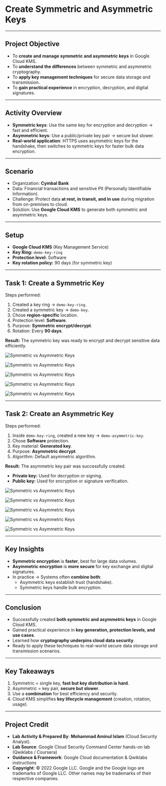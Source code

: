 # Create Symmetric and Asymmetric Keys  

---

## Project Objective  
- To **create and manage symmetric and asymmetric keys** in Google Cloud KMS.  
- To **understand the differences** between symmetric and asymmetric cryptography.  
- To **apply key management techniques** for secure data storage and transmission.  
- To **gain practical experience** in encryption, decryption, and digital signatures.  

---

## Activity Overview  
- **Symmetric keys**: Use the same key for encryption and decryption → fast and efficient.  
- **Asymmetric keys**: Use a public/private key pair → secure but slower.  
- **Real-world application**: HTTPS uses asymmetric keys for the handshake, then switches to symmetric keys for faster bulk data encryption.  

---

## Scenario  
- Organization: **Cymbal Bank**  
- Data: Financial transactions and sensitive PII (Personally Identifiable Information).  
- Challenge: Protect data **at rest, in transit, and in use** during migration from on-premises to cloud.  
- Solution: Use **Google Cloud KMS** to generate both symmetric and asymmetric keys.  

---

## Setup  
- **Google Cloud KMS** (Key Management Service)  
- **Key Ring:** `demo-key-ring`  
- **Protection level:** Software  
- **Key rotation policy:** 90 days (for symmetric key)  

---

## Task 1: Create a Symmetric Key  
Steps performed:  
1. Created a key ring → `demo-key-ring`.  
2. Created a symmetric key → `demo-key`.  
3. Chose **region-specific** location.  
4. Protection level: **Software**.  
5. Purpose: **Symmetric encrypt/decrypt**.  
6. Rotation: Every **90 days**.  

**Result:** The symmetric key was ready to encrypt and decrypt sensitive data efficiently.  

![Symmetric vs Asymmetric Keys](https://github.com/aminbiography/Google-Cloud-Cybersecurity-Professional-Certificate/blob/main/bar-graph-chart-image/Create%20symmetric%20and%20asymmetric%20keys-01.jpg?raw=true)

![Symmetric vs Asymmetric Keys](https://github.com/aminbiography/Google-Cloud-Cybersecurity-Professional-Certificate/blob/main/bar-graph-chart-image/Create%20symmetric%20and%20asymmetric%20keys-02.jpg?raw=true)

![Symmetric vs Asymmetric Keys](https://github.com/aminbiography/Google-Cloud-Cybersecurity-Professional-Certificate/blob/main/bar-graph-chart-image/Create%20symmetric%20and%20asymmetric%20keys-03.jpg?raw=true)

![Symmetric vs Asymmetric Keys](https://github.com/aminbiography/Google-Cloud-Cybersecurity-Professional-Certificate/blob/main/bar-graph-chart-image/Create%20symmetric%20and%20asymmetric%20keys-04.jpg?raw=true)

![Symmetric vs Asymmetric Keys](https://github.com/aminbiography/Google-Cloud-Cybersecurity-Professional-Certificate/blob/main/bar-graph-chart-image/Create%20symmetric%20and%20asymmetric%20keys-05.jpg?raw=true)

---

## Task 2: Create an Asymmetric Key  
Steps performed:  
1. Inside `demo-key-ring`, created a new key → `demo-asymmetric-key`.  
2. Chose **Software** protection.  
3. Key material: **Generated key**.  
4. Purpose: **Asymmetric decrypt**.  
5. Algorithm: Default asymmetric algorithm.  

**Result:** The asymmetric key pair was successfully created.  
- **Private key:** Used for decryption or signing.  
- **Public key:** Used for encryption or signature verification.  

![Symmetric vs Asymmetric Keys](https://github.com/aminbiography/Google-Cloud-Cybersecurity-Professional-Certificate/blob/main/bar-graph-chart-image/Create%20symmetric%20and%20asymmetric%20keys-06.jpg)

![Symmetric vs Asymmetric Keys](https://github.com/aminbiography/Google-Cloud-Cybersecurity-Professional-Certificate/blob/main/bar-graph-chart-image/Create%20symmetric%20and%20asymmetric%20keys-07.jpg?raw=true)

![Symmetric vs Asymmetric Keys](https://github.com/aminbiography/Google-Cloud-Cybersecurity-Professional-Certificate/blob/main/bar-graph-chart-image/Create%20symmetric%20and%20asymmetric%20keys-08.jpg?raw=true)

![Symmetric vs Asymmetric Keys](https://github.com/aminbiography/Google-Cloud-Cybersecurity-Professional-Certificate/blob/main/bar-graph-chart-image/Create%20symmetric%20and%20asymmetric%20keys-09.jpg?raw=true)

![Symmetric vs Asymmetric Keys](https://github.com/aminbiography/Google-Cloud-Cybersecurity-Professional-Certificate/blob/main/bar-graph-chart-image/Create%20symmetric%20and%20asymmetric%20keys-10.jpg?raw=true)

---

## Key Insights  
- **Symmetric encryption** is **faster**, best for large data volumes.  
- **Asymmetric encryption** is **more secure** for key exchange and digital signatures.  
- In practice → Systems often **combine both**:  
  - Asymmetric keys establish trust (handshake).  
  - Symmetric keys handle bulk encryption.  

---

## Conclusion  
- Successfully created **both symmetric and asymmetric keys** in Google Cloud KMS.  
- Gained practical experience in **key generation, protection levels, and use cases**.  
- Learned how **cryptography underpins cloud data security**.  
- Ready to apply these techniques to real-world secure data storage and transmission scenarios.  

---

## Key Takeaways  
1. Symmetric = single key, **fast but key distribution is hard**.  
2. Asymmetric = key pair, **secure but slower**.  
3. Use a **combination** for best efficiency and security.  
4. Cloud KMS simplifies **key lifecycle management** (creation, rotation, usage).  

--- 

## Project Credit
- **Lab Activity & Prepared By**: **Mohammad Aminul Islam** (Cloud Security Analyst).  
- **Lab Source**: Google Cloud Security Command Center hands-on lab (Qwiklabs / Coursera)  
- **Guidance & Framework**: Google Cloud documentation & Qwiklabs instructions  
- **Copyright**: © 2022 Google LLC. Google and the Google logo are trademarks of Google LLC. Other names may be trademarks of their respective companies.  
